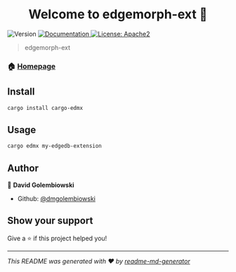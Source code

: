 <h1 align="center">Welcome to edgemorph-ext 👋</h1>
<p>
  <img alt="Version" src="https://img.shields.io/badge/version-0.1.0-blue.svg?cacheSeconds=2592000" />
    <a href="https://github.com/dmgolembiowski/edgemorph-ext/README.md" target="_blank">
  <!-- This comes later
    <a href="https://edgemor.ph/edmx#getting-started" target="_blank"> -->
    <img alt="Documentation" src="https://img.shields.io/badge/documentation-yes-brightgreen.svg" />
  </a>
  <a href="#" target="_blank">
    <img alt="License: Apache2" src="https://img.shields.io/badge/License-Apache2-yellow.svg" />
  </a>
</p>

> edgemorph-ext 

### 🏠 [Homepage](https://edgemor.ph/edmx)

## Install

```sh
cargo install cargo-edmx
```

## Usage

```sh
cargo edmx my-edgedb-extension
```

## Author

👤 **David Golembiowski**

* Github: [@dmgolembiowski](https://github.com/dmgolembiowski)

## Show your support

Give a ⭐️ if this project helped you!

***
_This README was generated with ❤️ by [readme-md-generator](https://github.com/kefranabg/readme-md-generator)_
